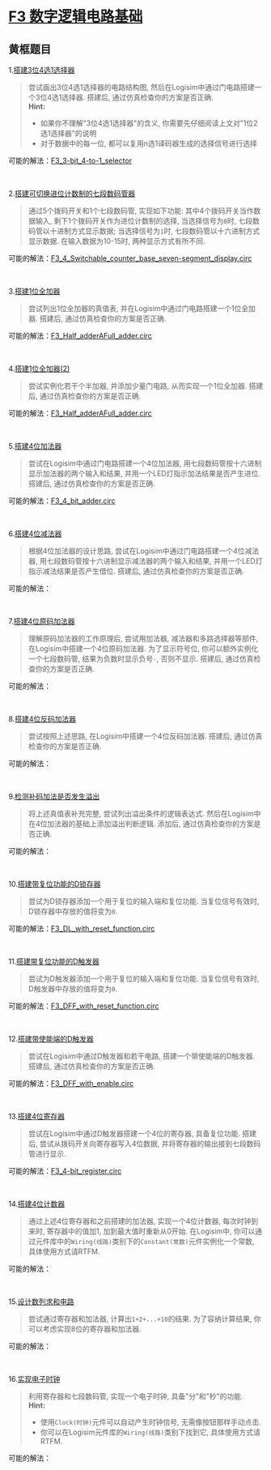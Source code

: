# [F3 数字逻辑电路基础](https://ysyx.oscc.cc/docs/2407/f/3.html)

## 黄框题目
1.[搭建3位4选1选择器](https://ysyx.oscc.cc/docs/2407/f/3.html#%E7%BC%96%E7%A0%81%E5%99%A8)
    

> 尝试画出3位4选1选择器的电路结构图, 然后在Logisim中通过门电路搭建一个3位4选1选择器. 搭建后, 通过仿真检查你的方案是否正确.  
> **Hint:**
>- 如果你不理解"3位4选1选择器"的含义, 你需要先仔细阅读上文对"1位2选1选择器"的说明
>- 对于数据中的每一位, 都可以复用n选1译码器生成的选择信号进行选择

可能的解法：[F3_3-bit_4-to-1_selector]( F3_3-bit_4-to-1_selector.circ )

<br>

2.[搭建可切换进位计数制的七段数码管器](https://ysyx.oscc.cc/docs/2407/f/3.html#%E7%BC%96%E7%A0%81%E5%99%A8)
    

>通过5个拨码开关和1个七段数码管, 实现如下功能: 其中4个拨码开关当作数据输入, 剩下1个拨码开关作为进位计数制的选择, 当选择信号为`0`时, 七段数码管以十进制方式显示数据; 当选择信号为`1`时, 七段数码管以十六进制方式显示数据. 在输入数据为10-15时, 两种显示方式有所不同.

可能的解法：[F3_4_Switchable_counter_base_seven-segment_display.circ](F3_4_Switchable_counter_base_seven-segment_display.circ)

<br>

3.[搭建1位全加器](https://ysyx.oscc.cc/docs/2407/f/3.html#%E5%8A%A0%E6%B3%95%E5%99%A8)

>尝试列出1位全加器的真值表, 并在Logisim中通过门电路搭建一个1位全加器. 搭建后, 通过仿真检查你的方案是否正确.  

可能的解法：[F3_Half_adderAFull_adder.circ](F3_Half_adderAFull_adder.circ)

<br>

4.[搭建1位全加器(2)](https://ysyx.oscc.cc/docs/2407/f/3.html#%E5%8A%A0%E6%B3%95%E5%99%A8)

>尝试实例化若干个半加器, 并添加少量门电路, 从而实现一个1位全加器. 搭建后, 通过仿真检查你的方案是否正确.

可能的解法：[F3_Half_adderAFull_adder.circ](F3_Half_adderAFull_adder.circ)


<br>

5.[搭建4位加法器](https://ysyx.oscc.cc/docs/2407/f/3.html#%E5%8A%A0%E6%B3%95%E5%99%A8)
>尝试在Logisim中通过门电路搭建一个4位加法器, 用七段数码管按十六进制显示加法器的两个输入和结果, 并用一个LED灯指示加法结果是否产生进位. 搭建后, 通过仿真检查你的方案是否正确.

可能的解法：[F3_4_bit_adder.circ](F3_4_bit_adder.circ)



<br>

6.[搭建4位减法器](https://ysyx.oscc.cc/docs/2407/f/3.html#%E5%8E%9F%E7%A0%81-sign-and-magnitude)


>根据4位加法器的设计思路, 尝试在Logisim中通过门电路搭建一个4位减法器, 用七段数码管按十六进制显示减法器的两个输入和结果, 并用一个LED灯指示减法结果是否产生借位. 搭建后, 通过仿真检查你的方案是否正确.

可能的解法：

<br>

7.[搭建4位原码加法器](https://ysyx.oscc.cc/docs/2407/f/3.html#%E5%8E%9F%E7%A0%81-sign-and-magnitude)


>理解原码加法器的工作原理后, 尝试用加法器, 减法器和多路选择器等部件, 在Logisim中搭建一个4位原码加法器. 为了显示符号位, 你可以额外实例化一个七段数码管, 结果为负数时显示负号`-`, 否则不显示. 搭建后, 通过仿真检查你的方案是否正确.

可能的解法：

<br>

8.[搭建4位反码加法器](https://ysyx.oscc.cc/docs/2407/f/3.html#%E5%8F%8D%E7%A0%81-one-s-complement)


>尝试按照上述思路, 在Logisim中搭建一个4位反码加法器. 搭建后, 通过仿真检查你的方案是否正确.

可能的解法：


<br>

9.[检测补码加法是否发生溢出](https://ysyx.oscc.cc/docs/2407/f/3.html#%E6%BA%A2%E5%87%BA%E6%A3%80%E6%B5%8B)


>将上述真值表补充完整, 尝试列出溢出条件的逻辑表达式. 然后在Logisim中在4位加法器的基础上添加溢出判断逻辑. 添加后, 通过仿真检查你的方案是否正确.

可能的解法：

<br>

10.[搭建带复位功能的D锁存器](https://ysyx.oscc.cc/docs/2407/f/3.html#d%E9%94%81%E5%AD%98%E5%99%A8)


>尝试为D锁存器添加一个用于复位的输入端和复位功能. 当复位信号有效时, D锁存器中存放的值将变为`0`.

可能的解法：[F3_DL_with_reset_function.circ](F3_DL_with_reset_function.circ)

<br>

11.[搭建带复位功能的D触发器](https://ysyx.oscc.cc/docs/2407/f/3.html#d%E8%A7%A6%E5%8F%91%E5%99%A8)


>尝试为D触发器添加一个用于复位的输入端和复位功能. 当复位信号有效时, D触发器中存放的值将变为`0`.

可能的解法：[F3_DFF_with_reset_function.circ](F3_DFF_with_reset_function.circ)


<br>

12.[搭建带使能端的D触发器](https://ysyx.oscc.cc/docs/2407/f/3.html#d%E8%A7%A6%E5%8F%91%E5%99%A8)


>尝试在Logisim中通过D触发器和若干电路, 搭建一个带使能端的D触发器. 搭建后, 通过仿真检查你的方案是否正确.

可能的解法：[F3_DFF_with_enable.circ](F3_DFF_with_enable.circ)


<br>

13.[搭建4位寄存器](https://ysyx.oscc.cc/docs/2407/f/3.html#%E5%AF%84%E5%AD%98%E5%99%A8)


>尝试在Logisim中通过D触发器搭建一个4位的寄存器, 具备复位功能. 搭建后, 尝试从拨码开关向寄存器写入4位数据, 并将寄存器的输出接到七段数码管进行显示.

可能的解法：[F3_4-bit_register.circ](F3_4-bit_register.circ)


<br>

14.[搭建4位计数器](https://ysyx.oscc.cc/docs/2407/f/3.html#%E5%AF%84%E5%AD%98%E5%99%A8)


>通过上述4位寄存器和之前搭建的加法器, 实现一个4位计数器, 每次时钟到来时, 寄存器中的值加1, 加到最大值时重新从0开始. 在Logisim中, 你可以通过元件库中的`Wiring(线路)`类别下的`Constant(常数)`元件实例化一个常数, 具体使用方式请RTFM.

可能的解法：

<br>

15.[设计数列求和电路](https://ysyx.oscc.cc/docs/2407/f/3.html#%E5%AF%84%E5%AD%98%E5%99%A8)


>尝试通过寄存器和加法器, 计算出`1+2+...+10`的结果. 为了容纳计算结果, 你可以考虑实现8位的寄存器和加法器.

可能的解法：

<br>

16.[实现电子时钟](https://ysyx.oscc.cc/docs/2407/f/3.html#%E5%AF%84%E5%AD%98%E5%99%A8)


> 利用寄存器和七段数码管, 实现一个电子时钟, 具备"分"和"秒"的功能.  
> **Hint:** 
>- 使用`Clock(时钟)`元件可以自动产生时钟信号, 无需像按钮那样手动点击. 
>- 你可以在Logisim元件库的`Wiring(线路)`类别下找到它, 具体使用方式请RTFM.

可能的解法：










